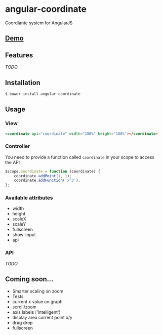 angular-coordinate
==================

Coordiante system for AngularJS

## [Demo](http://schickling.github.io/angular-coordinate/)

## Features
*TODO*

## Installation
```sh
$ bower install angular-coordinate
```

## Usage

### View
```html
<coordinate api="coordinate" width="100%" height="100%"></coordinate>
```

### Controller
You need to provide a function called `coordinate` in your scope to access the API
```js
$scope.coordinate = function (coordinate) {
    coordinate.addPoint(1, 1);
    coordinate.addFunction('x^3');
};
```

### Available attributes
* width
* height
* scaleX
* scaleY
* fullscreen
* show-input
* api

### API
*TODO*

## Coming soon...
* Smarter scaling on zoom
* Tests
* current x value on graph
* scroll/zoom
* axis labels ('intelligent')
* display area current point x/y
* drag drop
* fullscreen